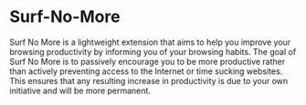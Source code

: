 # Surf-No-More

Surf No More is a lightweight extension that aims to help you improve your browsing productivity by informing you of your browsing habits. The goal of Surf No More is to passively encourage you to be more productive rather than actively preventing access to the Internet or time sucking websites. This ensures that any resulting increase in productivity is due to your own initiative and will be more permanent.

